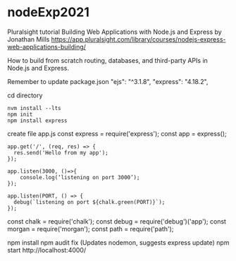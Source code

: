 # nodeExp2021

Pluralsight tutorial 
Building Web Applications with Node.js and Express
by Jonathan Mills
https://app.pluralsight.com/library/courses/nodejs-express-web-applications-building/

How to build from scratch  routing, databases, and third-party APIs in Node.js and Express.

Remember to update package.json
"ejs": "^3.1.8",
 "express": "4.18.2",



cd directory

	nvm install ‑‑lts 
	npm init
	npm install express
create file  app.js
	const express = require('express');
	const app = express();

	app.get('/', (req, res) => {
	  res.send('Hello from my app');
	});

	app.listen(3000, ()=>{
		console.log(‘listening on port 3000’);
	});

	app.listen(PORT, () => {
	  debug(`listening on port ${chalk.green(PORT)}`);
	});

const chalk = require('chalk');
const debug = require('debug')('app');
const morgan = require('morgan');
const path = require('path');

npm install
npm audit fix (Updates nodemon, suggests express update)
npm start
http://localhost:4000/







